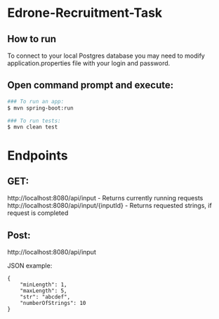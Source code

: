 # Edrone-Recruitment-Task

## How to run

To connect to your local Postgres database you may need to modify application.properties file with your login and password.

## Open command prompt and execute:

```bash
### To run an app:
$ mvn spring-boot:run

### To run tests:
$ mvn clean test
```

# Endpoints

## GET:

http://localhost:8080/api/input - Returns currently running requests
http://localhost:8080/api/input/{inputId} - Returns requested strings, if request is completed

## Post:

http://localhost:8080/api/input


JSON example:
```
{
    "minLength": 1,
    "maxLength": 5,
    "str": "abcdef",
    "numberOfStrings": 10
}
```
